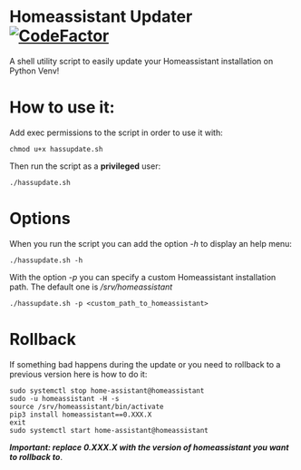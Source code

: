 # Homeassistant Updater [![CodeFactor](https://www.codefactor.io/repository/github/davidesky/homeassistant-updater/badge)](https://www.codefactor.io/repository/github/davidesky/homeassistant-updater)
A shell utility script to easily update your Homeassistant installation on Python Venv!

# How to use it:

Add exec permissions to the script in order to use it with:
```
chmod u+x hassupdate.sh
```
Then run the script as a **privileged** user:
```
./hassupdate.sh
```
# Options
When you run the script you can add the option *-h* to display an help menu:
```
./hassupdate.sh -h
```

With the option *-p* you can specify a custom Homeassistant installation path. The default one is */srv/homeassistant*
```
./hassupdate.sh -p <custom_path_to_homeassistant>
```

# Rollback
If something bad happens during the update or you need to rollback to a previous version here is how to do it:
```
sudo systemctl stop home-assistant@homeassistant
sudo -u homeassistant -H -s
source /srv/homeassistant/bin/activate
pip3 install homeassistant==0.XXX.X
exit
sudo systemctl start home-assistant@homeassistant
```
***Important: replace 0.XXX.X with the version of homeassistant you want to rollback to***.
